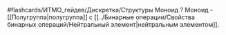 #flashcards/ИТМО_гейдев/Дискретка/Структуры
Моноид
?
Моноид - [[Полугруппа|полугруппа]] с [[../Бинарные операции/Свойства бинарных операций/Нейтральный элемент|нейтральным элементом]].

